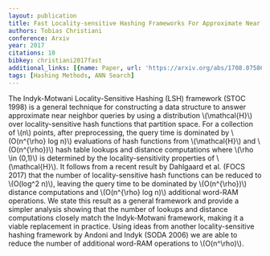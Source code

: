 ```yaml
---
layout: publication
title: Fast Locality-sensitive Hashing Frameworks For Approximate Near Neighbor Search
authors: Tobias Christiani
conference: Arxiv
year: 2017
citations: 10
bibkey: christiani2017fast
additional_links: [{name: Paper, url: 'https://arxiv.org/abs/1708.07586'}]
tags: [Hashing Methods, ANN Search]
---
```

The Indyk-Motwani Locality-Sensitive Hashing (LSH) framework (STOC 1998) is a
general technique for constructing a data structure to answer approximate near
neighbor queries by using a distribution \\(\mathcal\{H\}\\) over locality-sensitive
hash functions that partition space. For a collection of \\(n\\) points, after
preprocessing, the query time is dominated by \\(O(n^\{\rho\} log n)\\) evaluations
of hash functions from \\(\mathcal\{H\}\\) and \\(O(n^\{\rho\})\\) hash table lookups and
distance computations where \\(\rho \in (0,1)\\) is determined by the
locality-sensitivity properties of \\(\mathcal\{H\}\\). It follows from a recent
result by Dahlgaard et al. (FOCS 2017) that the number of locality-sensitive
hash functions can be reduced to \\(O(log^2 n)\\), leaving the query time to be
dominated by \\(O(n^\{\rho\})\\) distance computations and \\(O(n^\{\rho\} log n)\\)
additional word-RAM operations. We state this result as a general framework and
provide a simpler analysis showing that the number of lookups and distance
computations closely match the Indyk-Motwani framework, making it a viable
replacement in practice. Using ideas from another locality-sensitive hashing
framework by Andoni and Indyk (SODA 2006) we are able to reduce the number of
additional word-RAM operations to \\(O(n^\rho)\\).